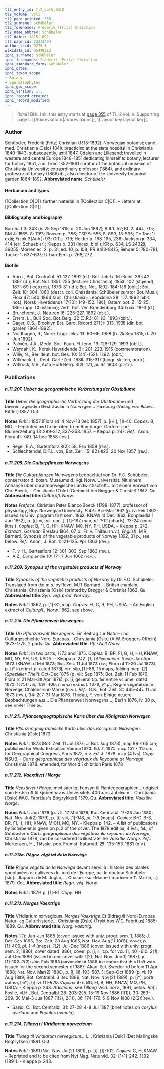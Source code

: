 ```yaml
---
tl2_entry_id: tl2_vol5_0338
tl2_volume: vol5
tl2_page_printed: 355
tl2_surname: Schübeler
tl2_forenames: Frederik [Fritz] Christian
tl2_name_abbrev: Schübeler
tl2_dates: 1815-1892
tl2_page_id: 33333494
author_lsid: 9279-1
wikidata_id: Q5499313
ipni_surname: Schübeler
ipni_forenames: Frederik (Fritz) Christian
ipni_standard_form: Schübeler
ipni_dates: 
ipni_taxon_scope: 
- Botany
- Spermatophytes
ipni_geo_scope: 
ipni_version: 1.1
ipni_record_created: 
ipni_record_modified:
---
```



> [!cite] BHL link: this entry starts at [page 355](https://www.biodiversitylibrary.org/page/33333494) of TL-2 Vol. V.
> Supporting pages: [[Abbreviations|abbreviations]], [[Layout key|layout key]].

### Author

Schübeler, Frederik \[Fritz\] Christian (1815-1892), Norwegian botanist; cand.-med. Christiania (Oslo) 1840, practicing at the state hospital in Christiania 1840-1843, subsequently, until 1847, Odalen and Lillesand; travelled in western and central Europe 1848-1851 dedicating himself to botany; lecturer for botany 1851, and, from 1852-1861 curator of the botanical museum of Christiania University; extraordinary professor (1864), and ordinary professor of botany (1866) ib., also director of the University botanical garden 1864-1892. 
**Abbreviated name**: *Schübeler*

#### Herbarium and types

[[Collection O|O]]; further material in [[Collection C|C]]. – Letters at [[Collection G|G]].

#### Bibliography and biography

Barnhart 3: 243 (b. 25 Sep 1815, d. 20 Jun 1892); BJI 1: 52; BL 2: 444, 715; BM 4: 1865, 8: 1163; Bossert p. 356; CSP 5: 555, 8: 889, 18: 595; De Toni 1: cxiii; Frank 3(Anh.): 93; GR p. 719; Herder p. 168, 195, 236; Jackson p. 334, 414 (err. Schuebler); Kleppa p. 331 (index, bibl.); KR p. 634; LS 24328, 39055; Morren ed. 2, p. 31, ed. 10, p. 108; PR 8413-8415; Rehder 5: 780-781; Tucker 1: 637-638; Urban-Berl. p. 268, 272.

#### Biofile

- Anon., Bot. Centralbl. 51: 127. 1892 (d.); Bot. Jahrb. 16 (Beibl. 36): 42. 1892 (d.); Bot. Not. 1851: 255 (lecturer Christiania), 1858: 102 (stipend), 1871: 69 (lectures), 1873: 31 (id.); Bot. Not. 1892: 184-186 (obit.); Bot. Zeit. 18: 304. 1860 (descr. coll. Christiania; Schübeler curator Bot. Mus.); Flora 47: 540. 1864 (app. Christiania); Leopoldina 28: 157. 1892 (obit. not.); Norsk Havetidende 17(10): 149-152. 1901; Österr. bot. Z. 15: 25. 1865 (app. Christiania); Verh. bot. Ver. Brandenburg 34: lxxix. 1893 (d.).
- Brunchorst, J., Naturen 16: 225-227. 1892 (obit.).
- Errera, L., Bull. Soc. Bot. Belg. 32 (C.R.): 81-83. 1893 (obit.).
- Gager, C.S., Brooklyn Bot. Gard. Record 27(3): 313. 1938 (dir. bot. garden 1864-1892).
- Nordhagen, R., Norsk biogr. leks. 13: 60-66. 1958 (b. 25 Sep 1815, d. 20 Jun 1892).
- Palmén, J.A., Medd. Soc. Faun. Fl. fenn. 19: 128-129. 1893 (obit.).
- Weydahl, K., Norsk Havetidende 31: 201-223. 1915 (commemoration).
- Wille, N., Ber. deut. bot. Ges. 10: (44)-(52). 1892. (obit.).
- Wittmack, L., Deut. Gart.-Zeit. 1886: 315-317 (biogr. sketch, portr.).
- Wittrock, V.B., Acta Horti Berg. 3(2): 171, *pl. 16.* 1903 (portr.).

### Publications

##### n.11.207. Ueber die geographische Verbreitung der Obstbäume

**Title**
*Ueber die geographische Verbreitung der Obstbäume* und beerentragenden Gesträuche in Norwegen... Hamburg (Verlag von Robert Kittler) 1857. Oct.

**Notes**
*Publ*.: 1857 (Flora rd 14 Nov-13 Dec 1857), p. \[i-ii\], \[1\]-40. *Copies*: B, MO. – Reprinted and to be cited from Hamburger Garten- und Blumenzeitung 13: 289-312, 337-353. 1857. – Kleppa p. 242.
*Ref*.: Anon., Flora 41: 749. 14 Dec 1858 (rev.).
- Regel, E.A., Gartenflora 8(2): 58. Feb 1859 (rev.).
- Schlechtendal, D.F.L. von, Bot. Zeit. 15: 821-823. 20 Nov 1857 (rev.).

##### n.11.208. Die Culturpflanzen Norwegens

**Title**
*Die Culturpflanzen Norwegens* beobachtet von Dr. F.C. Schübeler, conservator d. botan. Museums d. Kgl. Norw. Universität. Mit einem Anhange über die altnorwegische Landwirthschaft... mit einem Vorwort von Chr. Boeck,... Christiania \[Oslo\] (Gedruckt bei Brøgger & Christie) 1862. Qu.
**Abbreviated title**: *Culturpfl. Norw.*

**Notes**
*Preface*: Christian Peter Bianco Boeck (1798-1877), professor of physiology, Roy. Norwegian University.
*Publ*.: Apr-Mai 1862 (p. iv: Feb 1862; issued as Univ. program first sem. 1862; KNAW rd Dec 1862; Bonplandia 1 Jun 1862), p. \[i\]-vi, \[vii, cont.\], \[1\]-197, map, *pl. 1-12* (charts), *13-24* (uncol. liths.). *Copies*: B, FI, G, HH, KNAW, MO, NY, PH, USDA. – Kleppa p. 242.
*Extracts*: *German*, Breslau 1864, 67 p., Fr. v. Thillau (n.v.), *English*: M.R. Barnard, Synopsis of the vegetable products of Norway 1862, 31 p., see below.
*Ref*.: Anon., J. Bot. 1: 121-125. Apr 1863 (rev.).
- F. v. H., Gartenflora 12: 301-303. Sep 1863 (rev.).
- A.Z., Bonplandia 10: 171. 1 Jun 1862 (rev.).

##### n.11.209. Synopsis of the vegetable products of Norway

**Title**
*Synopsis of the vegetable products of Norway* by Dr. F.C. Schübeler. Translated from the m.s. by Revd. M.R. Barnard,... British chaplain, Christiania. Christiania \[Oslo\] (printed by Brøgger & Christie) 1862. Qu.
**Abbreviated title**: *Syn. veg. prod. Norway*.

**Notes**
*Publ*.: 1862, p. \[1\]-31, map. *Copies*: FI, G, H, PH, USDA. – An English extract of *Culturpfl., Norw.* 1862, see above.

##### n.11.210. Die Pflanzenwelt Norwegens

**Title**
*Die Pflanzenwelt Norwegens*. Ein Beitrag zur Natur- und Culturgeschichte Nord-Europas... Christiania \[Oslo\] (A.W. Bröggers Officin) 1873-1875, 2 parts. Qu.
**Abbreviated title**: *Pfl.-Welt Norw.*

**Notes**
*Publ*.: in two parts, 1873 and 1875. *Copies*: B, BR, FI, G, H, HH, KNAW, MO, NY, PH, US, USDA. – Kleppa p. 242.
\[*1*\] (*Allgemeiner Theil*): Jan-Apr 1873 (KNAW rd Mai 1873; Bot. Zeit. 11 Jul 1873 rev.; Flora rd 11-20 Jul 1873), p. \[i\* interim t.p. dated 1873\], err. slip, \[1\]-88, 15 maps, folding map.
\[*2*\] (*Spezieller Theil*): Oct-Dec 1875 (p. viii: Sep 1875; Bot. Zeit. 11 Feb 1876; Flora rd 21 Mar-30 Apr 1876), p. \[i, general t.p. for entire volume, dated 1873-1875\]-viii, \[89\]-468.
*French extract*: 1879, 91 p., Règne végétal de la Norvège, Châlons-sur-Marne (n.v.).
*Ref*.: G.K., Bot. Zeit. 31: 445-447. 11 Jul 1873 (rev.), 34: 207. 31 Mar 1876. Thielau, F. von, Einige neuere Beobachtungen aus... Die Pflanzenwelt Norwegens..., Berlin 1876, iv, 30 p., see under Thielau.

##### n.11.211. Pflanzengeographische Karte über das Königreich Norwegen

**Title**
*Pflanzengeographische Karte über das Königreich Norwegen*. Christiania \[Oslo\] 1873.

**Notes**
*Publ*.: 1873 (Bot. Zeit. 11 Jul 1873; J. Bot. Aug 1873), map 89 × 65 cm; published for World Exhibition Vienna 1873.
*Ed. 2*: 1875, map 151 × 115 cm, for Geographical Congress, Paris 1873, n.v.
*Ed. 3*: 1878, map (4 lvs). *Copy*: NSUB. – *Carte géographique des végétaux du Royaume de Norvège* Christiania 1878. Amended; for World Exhibition Paris 1878.

##### n.11.212. Vaextlivet i Norge

**Title**
*Vaextlivet i Norge*, med saerligt hensyn til Plantegeographien... udgivet som Festskrift til Kjøbenhavns Universitets 400 aars Jubileum... Christiania \[Oslo\] (W.C. Fabritius's Bogtrykkeri) 1879. Qu.
**Abbreviated title**: *Vaextliv. Norge*.

**Notes**
*Publ*.: Jun 1879 (p. viii: 17 Mai 1879; Bot. Centralbl. 12-23 Jan 1880; Nat. Nov. Jul(2) 1879), p. \[i\]-viii, \[1\]-143, *pl. 1-9* (maps). *Copies*: B-G, B-S, BR, FI, H, HH, KNAW, MICH, MO, NY. – Kleppa p. 142. – A list of publications by Schübeler is given on p. 2 of the cover. The 1878 edition, 4 lvs., fol., of Schübeler's *Carte géographique des végétaux du royaume de Norvège*, Christiania 1878, can be considered to illustrate the *Vaextliv. Norge.*
*Ref*.: Mortensen, H., Tidsskr. pop. Fremst. Naturvid. 28: 135-153. 1881 (n.v.).

##### n.11.212a. Règne végétal de la Norwège

**Title**
*Règne végétal de la Norwège* devant servir à l'histoire des plantes spontanées et cultivées du nord de l'Europe, par le docteur Schubeler \[sic\]... Rapport de M. Juglar, ... Chalons-sur-Marne (Imprimerie T. Martin,...) 1879. Oct.
**Abbreviated title**: *Regn. vég. Norw.*

**Notes**
*Publ*.: 1879, p. \[1\]-91. *Copy*: HH.

##### n.11.213. Norges Vaextrige

**Title**
Viridiarium norvegicum. *Norges Vaextrige*. Et Bidrag til Nord-Europas Natur- og Culturhistorie... Christiania \[Oslo\] (Trykt hos W.C. Fabritius) 1885-1889. Qu.
**Abbreviated title**: *Norg. vaextrig.*

**Notes**
*1*(*1*): Jan-Jun 1885 (cover: issued with univ. progr. sem. 1, 1885; J. Bot. Sep 1885; Bot. Zeit. 28 Aug 1885; Nat. Nov. Aug(1) 1885), cover, p. \[1\]-400, *pl. 1-4* (maps).
*1*(*2*): Jul-Dec 1886 (cover: issued with univ. progr. sem. 2, 1886); cover dated 1886), cover, p. \[i, iii, t.p. for vol. 1\], 401-610.
*2*(*1*): Jul-Dec 1886 (issued in one cover with 1(2); Nat. Nov. Jun(1) 1887), p. \[1\]-192.
*2*(*2*): Jan-Feb 1888 (cover dated 1888 but states that this Heft was issued for the second semester of 1887; Akad. Sci. Sweden rd before 11 Apr 1888; Nat. Nov. Mar(2) 1888), p. \[i, iii\], 193-587.
*3*: Sep-Oct 1889 (p. vi: 19 Aug 1889; Bot. Centralbl. 3 Dec 1889; Nat. Nov. Nov(2) 1889), p. \[i\*\], portr. author, \[iii\*\], \[i\]-vi, \[1\]-679.
*Copies*: B-S, BR, FI, H, HH, KNAW, MO, PH, USDA. – Kleppa p. 243.
*Additions*: see *Tillaeg Virid. norv.*, 1891, below.
*Ref*.: Foslie, M.H., Bot. Centralbl. 28: 203-205. 15-19 Nov 1886 (1(1)), 30: 263-269. 30 Mai-3 Jun 1887 (1(2), 2(1)), 36: 174-176. 5-9 Nov 1888 (2(2))(rev.).
- Sanio, C., Bot. Centralbl. 31: 27-28. 4-8 Jul 1887 (brief notes on *Corylus avellana* and *Populus tremula*).

##### n.11.214. Tillaeg til Viridiarum norvegicum

**Title**
*Tillaeg til Viridiarum norvegicum*... I.... Kristiania \[Oslo\] (Det Mallingske Bogtrykkeri) 1891. Oct.

**Notes**
*Publ*.: 1891 (Nat. Nov. Jul(2) 1891), p. \[i\], \[1\]-102. *Copies*: G, H, KNAW. – Reprinted and to be cited from Nyt Mag. Naturvid. 32: \[141\]-242. 1892 \[1891\]. – Kleppa p. 243.

